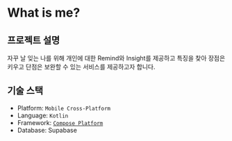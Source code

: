 # What is me?
## 프로젝트 설명
자꾸 날 잊는 나를 위해 개인에 대한 Remind와 Insight를 제공하고 특징을 찾아 장점은 키우고 단점은 보완할 수 있는 서비스를 제공하고자 합니다.

## 기술 스택
- Platform: `Mobile Cross-Platform`
- Language: `Kotlin`
- Framework: [`Compose Platform`](https://www.jetbrains.com/help/kotlin-multiplatform-dev/compose-multiplatform-create-first-app.html)
- Database: Supabase

